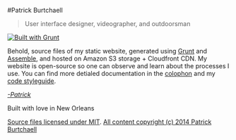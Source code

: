 #Patrick Burtchaell
 > User interface designer, videographer, and outdoorsman
 
[![Built with Grunt](https://cdn.gruntjs.com/builtwith.png)](http://gruntjs.com/)

Behold, source files of my static website, generated using [Grunt][1] and [Assemble][2], and hosted on Amazon S3 storage + Cloudfront CDN. My website is open-source so one can observe and learn about the processes I use. You can find more detialed documentation in the [colophon][3] and my [code styleguide][4].

[1]: http://gruntjs.com 
[2]: http://assemble.io "Assemble Static Site Generator"
[3]: http://pburtchaell.com/colophon "@pburtchaell's styleguide"
[4]: http://pburtchaell.com/styleguide "@pburtchaell's styleguide"

_[-Patrick](http://twitter.com/pburtchaell)_

Built with love in New Orleans

[Source files licensed under MIT](http://pb.mit-license.org/).
[All content copyright (c) 2014 Patrick Burtchaell](http://pburtchaell.com/legal/)
